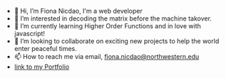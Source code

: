 - 👋 Hi, I’m Fiona Nicdao, I'm a web developer 
- 👀 I’m interested in decoding the matrix before the machine takover.
- 🌱 I’m currently learning Higher Order Functions and in love with javascript!
- 💞️ I’m looking to collaborate on exciting new projects to help the world enter peaceful times. 
- 📫 How to reach me via email, fiona.nicdao@northwestern.edu
- [link to my Portfolio](https://fiona1nicdao.github.io/portfolio/)
<!---
fiona1nicdao/fiona1nicdao is a ✨ special ✨ repository because its `README.md` (this file) appears on your GitHub profile.
You can click the Preview link to take a look at your changes.
--->
